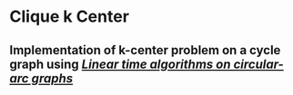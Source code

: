 # Clique k Center

## Implementation of k-center problem on a cycle graph using [_Linear time algorithms on circular-arc graphs_](https://www.sciencedirect.com/science/article/abs/pii/002001909190165E?via%3Dihub)
